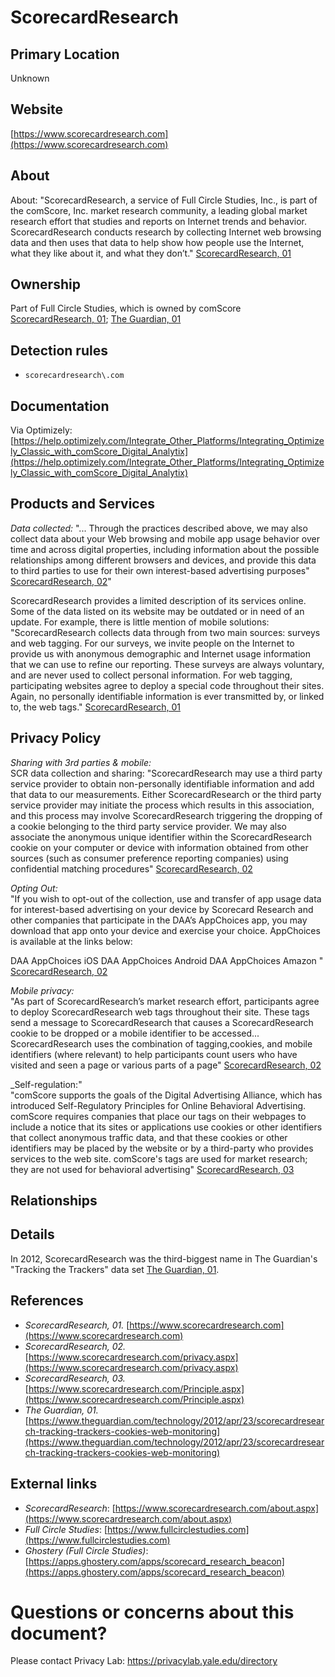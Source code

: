 # ScorecardResearch

## Primary Location
Unknown

## Website
[https://www.scorecardresearch.com](https://www.scorecardresearch.com)

## About
About: "ScorecardResearch, a service of Full Circle Studies, Inc., is part of the comScore, Inc. market research community, a leading global market research effort that studies and reports on Internet trends and behavior. ScorecardResearch conducts research by collecting Internet web browsing data and then uses that data to help show how people use the Internet, what they like about it, and what they don’t." [ScorecardResearch, 01](https://www.scorecardresearch.com)

## Ownership
Part of Full Circle Studies, which is owned by comScore [ScorecardResearch, 01](https://www.scorecardresearch.com); [The Guardian, 01](https://www.theguardian.com/technology/2012/apr/23/scorecardresearch-tracking-trackers-cookies-web-monitoring)

## Detection rules
* `scorecardresearch\.com`

## Documentation
Via Optimizely: [https://help.optimizely.com/Integrate_Other_Platforms/Integrating_Optimizely_Classic_with_comScore_Digital_Analytix](https://help.optimizely.com/Integrate_Other_Platforms/Integrating_Optimizely_Classic_with_comScore_Digital_Analytix)

## Products and Services
_Data collected:_ "... Through the practices described above, we may also collect data about your Web browsing and mobile app usage behavior over time and across digital properties, including information about the possible relationships among different browsers and devices, and provide this data to third parties to use for their own interest-based advertising purposes" [ScorecardResearch, 02](https://www.scorecardresearch.com/privacy.aspx)"  

ScorecardResearch provides a limited description of its services online. Some of the data listed on its website may be outdated or in need of an update. For example, there is little mention of mobile solutions: "ScorecardResearch collects data through from two main sources: surveys and web tagging. For our surveys, we invite people on the Internet to provide us with anonymous demographic and Internet usage information that we can use to refine our reporting. These surveys are always voluntary, and are never used to collect personal information. For web tagging, participating websites agree to deploy a special code throughout their sites. Again, no personally identifiable information is ever transmitted by, or linked to, the web tags." [ScorecardResearch, 01](https://www.scorecardresearch.com)  

## Privacy Policy
_Sharing with 3rd parties & mobile:_  
SCR data collection and sharing: "ScorecardResearch may use a third party service provider to obtain non-personally identifiable information and add that data to our measurements. Either ScorecardResearch or the third party service provider may initiate the process which results in this association, and this process may involve ScorecardResearch triggering the dropping of a cookie belonging to the third party service provider. We may also associate the anonymous unique identifier within the ScorecardResearch cookie on your computer or device with information obtained from other sources (such as consumer preference reporting companies) using confidential matching procedures" [ScorecardResearch, 02](https://www.scorecardresearch.com/privacy.aspx)  

_Opting Out:_  
"If you wish to opt-out of the collection, use and transfer of app usage data for interest-based advertising on your device by Scorecard Research and other companies that participate in the DAA’s AppChoices app, you may download that app onto your device and exercise your choice. AppChoices is available at the links below: 

DAA AppChoices iOS 
DAA AppChoices Android 
DAA AppChoices Amazon " [ScorecardResearch, 02](https://www.scorecardresearch.com/privacy.aspx)  

_Mobile privacy:_    
"As part of ScorecardResearch’s market research effort, participants agree to deploy ScorecardResearch web tags throughout their site. These tags send a message to ScorecardResearch that causes a ScorecardResearch cookie to be dropped or a mobile identifier to be accessed... ScorecardResearch uses the combination of tagging,cookies, and mobile identifiers (where relevant) to help participants count users who have visited and seen a page or various parts of a page" [ScorecardResearch, 02](https://www.scorecardresearch.com/privacy.aspx)

_Self-regulation:"  
"comScore supports the goals of the Digital Advertising Alliance, which has introduced Self-Regulatory Principles for Online Behavioral Advertising. comScore requires companies that place our tags on their webpages to include a notice that its sites or applications use cookies or other identifiers that collect anonymous traffic data, and that these cookies or other identifiers may be placed by the website or by a third-party who provides services to the web site. comScore's tags are used for market research; they are not used for behavioral advertising" [ScorecardResearch, 03](https://www.scorecardresearch.com/Principle.aspx)

## Relationships


## Details
In 2012, ScorecardResearch was the third-biggest name in The Guardian's "Tracking the Trackers" data set [The Guardian, 01](https://www.theguardian.com/technology/2012/apr/23/scorecardresearch-tracking-trackers-cookies-web-monitoring).

## References
* _ScorecardResearch, 01._ [https://www.scorecardresearch.com](https://www.scorecardresearch.com)  
* _ScorecardResearch, 02._ [https://www.scorecardresearch.com/privacy.aspx](https://www.scorecardresearch.com/privacy.aspx)  
* _ScorecardResearch, 03._ [https://www.scorecardresearch.com/Principle.aspx](https://www.scorecardresearch.com/Principle.aspx)
* _The Guardian, 01._ [https://www.theguardian.com/technology/2012/apr/23/scorecardresearch-tracking-trackers-cookies-web-monitoring](https://www.theguardian.com/technology/2012/apr/23/scorecardresearch-tracking-trackers-cookies-web-monitoring)

## External links
* _ScorecardResearch_: [https://www.scorecardresearch.com/about.aspx](https://www.scorecardresearch.com/about.aspx)
* _Full Circle Studies_: [https://www.fullcirclestudies.com](https://www.fullcirclestudies.com)  
* _Ghostery (Full Circle Studies)_: [https://apps.ghostery.com/apps/scorecard_research_beacon](https://apps.ghostery.com/apps/scorecard_research_beacon)

# Questions or concerns about this document?
Please contact Privacy Lab: https://privacylab.yale.edu/directory
